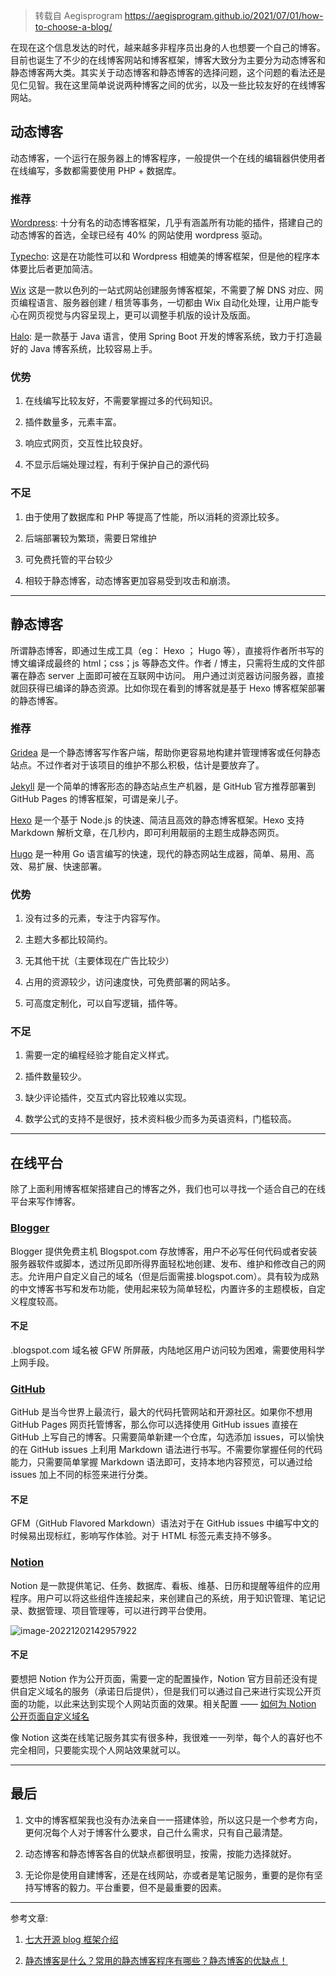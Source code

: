 > 转载自 Aegisprogram https://aegisprogram.github.io/2021/07/01/how-to-choose-a-blog/

在现在这个信息发达的时代，越来越多非程序员出身的人也想要一个自己的博客。目前也诞生了不少的在线博客网站和博客框架，博客大致分为主要分为动态博客和静态博客两大类。其实关于动态博客和静态博客的选择问题，这个问题的看法还是见仁见智。我在这里简单说说两种博客之间的优劣，以及一些比较友好的在线博客网站。



## 动态博客

动态博客，一个运行在服务器上的博客程序，一般提供一个在线的编辑器供使用者在线编写，多数都需要使用 PHP + 数据库。

### 推荐

[Wordpress](https://wordpress.org/): 十分有名的动态博客框架，几乎有涵盖所有功能的插件，搭建自己的动态博客的首选，全球已经有 40% 的网站使用 wordpress 驱动。

[Typecho](http://typecho.org/): 这是在功能性可以和 Wordpress 相媲美的博客框架，但是他的程序本体要比后者更加简洁。

[Wix](https://www.wix.com/) 这是一款以色列的一站式网站创建服务博客框架，不需要了解 DNS 对应、网页编程语言、服务器创建 / 租赁等事务，一切都由 Wix 自动化处理，让用户能专心在网页视觉与内容呈现上，更可以调整手机版的设计及版面。

[Halo](https://halo.run/): 是一款基于 Java 语言，使用 Spring Boot 开发的博客系统，致力于打造最好的 Java 博客系统，比较容易上手。

### 优势

1. 在线编写比较友好，不需要掌握过多的代码知识。

2. 插件数量多，元素丰富。

3. 响应式网页，交互性比较良好。

4. 不显示后端处理过程，有利于保护自己的源代码

### 不足

1. 由于使用了数据库和 PHP 等提高了性能，所以消耗的资源比较多。

2. 后端部署较为繁琐，需要日常维护

3. 可免费托管的平台较少

4. 相较于静态博客，动态博客更加容易受到攻击和崩溃。

------



## 静态博客

所谓静态博客，即通过生成工具（eg： Hexo ； Hugo 等），直接将作者所书写的博文编译成最终的 html；css；js 等静态文件。作者 / 博主，只需将生成的文件部署在静态 server 上面即可被在互联网中访问。 用户通过浏览器访问服务器，直接就回获得已编译的静态资源。比如你现在看到的博客就是基于 Hexo 博客框架部署的静态博客。

### 推荐

[Gridea](https://gridea.dev/) 是一个静态博客写作客户端，帮助你更容易地构建并管理博客或任何静态站点。不过作者对于该项目的维护不那么积极，估计是要放弃了。

[Jekyll](https://jekyllrb.com/) 是一个简单的博客形态的静态站点生产机器，是 GitHub 官方推荐部署到 GitHub Pages 的博客框架，可谓是亲儿子。

[Hexo](https://hexo.io/zh-cn/) 是一个基于 Node.js 的快速、简洁且高效的静态博客框架。Hexo 支持 Markdown 解析文章，在几秒内，即可利用靓丽的主题生成静态网页。

[Hugo](https://www.gohugo.org/) 是一种用 Go 语言编写的快速，现代的静态网站生成器，简单、易用、高效、易扩展、快速部署。

### 优势

1. 没有过多的元素，专注于内容写作。

2. 主题大多都比较简约。

3. 无其他干扰（主要体现在广告比较少）

4. 占用的资源较少，访问速度快，可免费部署的网站多。

5. 可高度定制化，可以自写逻辑，插件等。

### 不足

1. 需要一定的编程经验才能自定义样式。

2. 插件数量较少。

3. 缺少评论插件，交互式内容比较难以实现。

4. 数学公式的支持不是很好，技术资料极少而多为英语资料，门槛较高。

------



## 在线平台

除了上面利用博客框架搭建自己的博客之外，我们也可以寻找一个适合自己的在线平台来写作博客。

### [Blogger](https://www.blogger.com/about/?bpli=1)

Blogger 提供免费主机 Blogspot.com 存放博客，用户不必写任何代码或者安装服务器软件或脚本，透过所见即所得界面轻松地创建、发布、维护和修改自己的网志。允许用户自定义自己的域名（但是后面需接.blogspot.com）。具有较为成熟的中文博客书写和发布功能，使用起来较为简单轻松，内置许多的主题模板，自定义程度较高。

#### 不足

.blogspot.com 域名被 GFW 所屏蔽，内陆地区用户访问较为困难，需要使用科学上网手段。

### [GitHub](https://github.com/)

GitHub 是当今世界上最流行，最大的代码托管网站和开源社区。如果你不想用 GitHub Pages 网页托管博客，那么你可以选择使用 GitHub issues 直接在 GitHub 上写自己的博客。只需要简单新建一个仓库，勾选添加 issues，可以愉快的在 GitHub issues 上利用 Markdown 语法进行书写。不需要你掌握任何的代码能力，只需要简单掌握 Markdown 语法即可，支持本地内容预览，可以通过给 issues 加上不同的标签来进行分类。

#### 不足

GFM（GitHub Flavored Markdown）语法对于在 GitHub issues 中编写中文的时候易出现标红，影响写作体验。对于 HTML 标签元素支持不够多。

### [Notion](https://www.notion.so/)

Notion 是一款提供笔记、任务、数据库、看板、维基、日历和提醒等组件的应用程序。用户可以将这些组件连接起来，来创建自己的系统，用于知识管理、笔记记录、数据管理、项目管理等，可以进行跨平台使用。

![image-20221202142957922](https://cdn.jsdelivr.net/gh/sxfinn/CDN/img/202212021429975.png)



#### 不足

要想把 Notion 作为公开页面，需要一定的配置操作，Notion 官方目前还没有提供自定义域名的服务（承诺日后提供），但是我们可以通过自己来进行实现公开页面的功能，以此来达到实现个人网站页面的效果。相关配置 —— [如何为 Notion 公开页面自定义域名](https://sspai.com/post/58441)

像 Notion 这类在线笔记服务其实有很多种，我很难一一列举，每个人的喜好也不完全相同，只要能实现个人网站效果就可以。

---



## 最后

1. 文中的博客框架我也没有办法亲自一一搭建体验，所以这只是一个参考方向，更何况每个人对于博客什么要求，自己什么需求，只有自己最清楚。

2. 动态博客和静态博客各自的优缺点都很明显，按需，按能力选择就好。

3. 无论你是使用自建博客，还是在线网站，亦或者是笔记服务，重要的是你有坚持写博客的毅力。平台重要，但不是最重要的因素。

------

参考文章:

1. [七大开源 blog 框架介绍](https://blog.csdn.net/weixin_42365530/article/details/107840934)

2. [静态博客是什么？常用的静态博客程序有哪些？静态博客的优缺点！](https://zhuanlan.zhihu.com/p/164959395)

